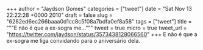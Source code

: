 
+++
author = "Jaydson Gomes"
categories = ["tweet"]
date = "Sat Nov 13 22:22:28 +0000 2010"
draft = false
slug = "6282ed6ec266baaa0d1cc8c5f08a7bdfa0ef8a58"
tags = ["tweet"]
title = """E não é que a ex-sogra me..."""
tweet = true
micro = true
tweet_url = "https://twitter.com/jaydson/status/3573438128066560"
+++
E não é que a ex-sogra me liga convidando para o aniversário dela.
